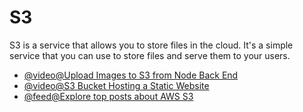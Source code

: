 # S3

S3 is a service that allows you to store files in the cloud. It's a simple service that you can use to store files and serve them to your users.

- [@video@Upload Images to S3 from Node Back End](https://www.youtube.com/watch?v=NZElg91l_ms)
- [@video@S3 Bucket Hosting a Static Website](https://www.youtube.com/watch?v=RoY3ekCCxKc\&list=PL0X6fGhFFNTcU-_MCPe9dkH6sqmgfhy_M)
- [@feed@Explore top posts about AWS S3](https://app.daily.dev/tags/aws-s3?ref=roadmapsh)
